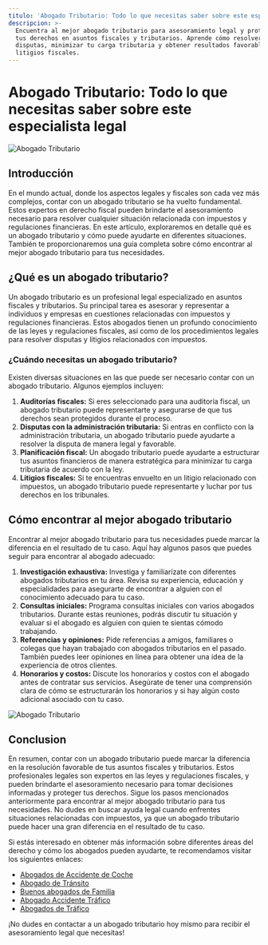 ```yaml
---
titulo: 'Abogado Tributario: Todo lo que necesitas saber sobre este especialista legal'
descripcion: >-
  Encuentra al mejor abogado tributario para asesoramiento legal y protección de
  tus derechos en asuntos fiscales y tributarios. Aprende cómo resolver
  disputas, minimizar tu carga tributaria y obtener resultados favorables en
  litigios fiscales.
---
```


# Abogado Tributario: Todo lo que necesitas saber sobre este especialista legal

![Abogado Tributario](./img/abogado-tributario-1.webp)



## Introducción

En el mundo actual, donde los aspectos legales y fiscales son cada vez más complejos, contar con un abogado tributario se ha vuelto fundamental. Estos expertos en derecho fiscal pueden brindarte el asesoramiento necesario para resolver cualquier situación relacionada con impuestos y regulaciones financieras. En este artículo, exploraremos en detalle qué es un abogado tributario y cómo puede ayudarte en diferentes situaciones. También te proporcionaremos una guía completa sobre cómo encontrar al mejor abogado tributario para tus necesidades.

## ¿Qué es un abogado tributario?

Un abogado tributario es un profesional legal especializado en asuntos fiscales y tributarios. Su principal tarea es asesorar y representar a individuos y empresas en cuestiones relacionadas con impuestos y regulaciones financieras. Estos abogados tienen un profundo conocimiento de las leyes y regulaciones fiscales, así como de los procedimientos legales para resolver disputas y litigios relacionados con impuestos.

### ¿Cuándo necesitas un abogado tributario?

Existen diversas situaciones en las que puede ser necesario contar con un abogado tributario. Algunos ejemplos incluyen:

1. **Auditorías fiscales:** Si eres seleccionado para una auditoría fiscal, un abogado tributario puede representarte y asegurarse de que tus derechos sean protegidos durante el proceso.
2. **Disputas con la administración tributaria:** Si entras en conflicto con la administración tributaria, un abogado tributario puede ayudarte a resolver la disputa de manera legal y favorable.
3. **Planificación fiscal:** Un abogado tributario puede ayudarte a estructurar tus asuntos financieros de manera estratégica para minimizar tu carga tributaria de acuerdo con la ley.
4. **Litigios fiscales:** Si te encuentras envuelto en un litigio relacionado con impuestos, un abogado tributario puede representarte y luchar por tus derechos en los tribunales.

## Cómo encontrar al mejor abogado tributario

Encontrar al mejor abogado tributario para tus necesidades puede marcar la diferencia en el resultado de tu caso. Aquí hay algunos pasos que puedes seguir para encontrar al abogado adecuado:

1. **Investigación exhaustiva:** Investiga y familiarízate con diferentes abogados tributarios en tu área. Revisa su experiencia, educación y especialidades para asegurarte de encontrar a alguien con el conocimiento adecuado para tu caso.
2. **Consultas iniciales:** Programa consultas iniciales con varios abogados tributarios. Durante estas reuniones, podrás discutir tu situación y evaluar si el abogado es alguien con quien te sientas cómodo trabajando.
3. **Referencias y opiniones:** Pide referencias a amigos, familiares o colegas que hayan trabajado con abogados tributarios en el pasado. También puedes leer opiniones en línea para obtener una idea de la experiencia de otros clientes.
4. **Honorarios y costos:** Discute los honorarios y costos con el abogado antes de contratar sus servicios. Asegúrate de tener una comprensión clara de cómo se estructurarán los honorarios y si hay algún costo adicional asociado con tu caso.

![Abogado Tributario](./img/abogado-tributario-2.webp)

## Conclusion


En resumen, contar con un abogado tributario puede marcar la diferencia en la resolución favorable de tus asuntos fiscales y tributarios. Estos profesionales legales son expertos en las leyes y regulaciones fiscales, y pueden brindarte el asesoramiento necesario para tomar decisiones informadas y proteger tus derechos. Sigue los pasos mencionados anteriormente para encontrar al mejor abogado tributario para tus necesidades. No dudes en buscar ayuda legal cuando enfrentes situaciones relacionadas con impuestos, ya que un abogado tributario puede hacer una gran diferencia en el resultado de tu caso.




Si estás interesado en obtener más información sobre diferentes áreas del derecho y cómo los abogados pueden ayudarte, te recomendamos visitar los siguientes enlaces:




- [Abogados de Accidente de Coche](abogados-accidente-coche)
- [Abogado de Tránsito](abogado-de-transito)
- [Buenos abogados de Familia](buenos-abogados-de-familia)
- [Abogado Accidente Tráfico](abogado-accidente-trafico)
- [Abogados de Tráfico](abogados-de-trafico)




¡No dudes en contactar a un abogado tributario hoy mismo para recibir el asesoramiento legal que necesitas!



